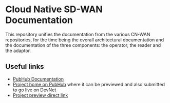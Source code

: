 # Cloud Native SD-WAN Documentation

This repository unifies the documentation from the various CN-WAN repositories,
for the time being the overall architectural documentation and the
documentation of the three components: the operator, the reader and the
adaptor.

## Useful links

- [PubHub Documentation](https://pubhub.cisco.com/preview/579/new/)
- [Project home on PubHub](https://pubhub.cisco.com/detail/2849/) where it can
  be previewed and also submitted to go live on DevNet
- [Project preview direct link](https://testing-developer.cisco.com/pubhub/docs/2849/new/)
